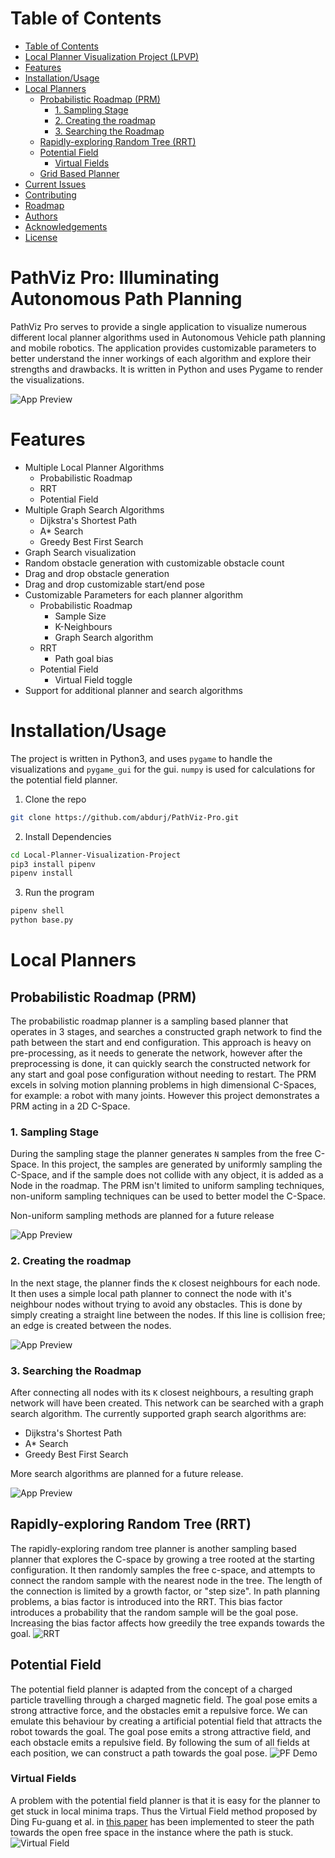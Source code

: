# Table of Contents

- [Table of Contents](#table-of-contents)
- [Local Planner Visualization Project (LPVP)](#local-planner-visualization-project-lpvp)
- [Features](#features)
- [Installation/Usage](#installationusage)
- [Local Planners](#local-planners)
  - [Probabilistic Roadmap (PRM)](#probabilistic-roadmap-prm)
    - [1. Sampling Stage](#1-sampling-stage)
    - [2. Creating the roadmap](#2-creating-the-roadmap)
    - [3. Searching the Roadmap](#3-searching-the-roadmap)
  - [Rapidly-exploring Random Tree (RRT)](#rapidly-exploring-random-tree-rrt)
  - [Potential Field](#potential-field)
    - [Virtual Fields](#virtual-fields)
  - [Grid Based Planner](#grid-based-planner)
- [Current Issues](#current-issues)
- [Contributing](#contributing)
- [Roadmap](#roadmap)
- [Authors](#authors)
- [Acknowledgements](#acknowledgements)
- [License](#license)

# PathViz Pro: Illuminating Autonomous Path Planning

PathViz Pro serves to provide a single application to visualize numerous different local planner algorithms
used in Autonomous Vehicle path planning and mobile robotics. The application
provides customizable parameters to better understand the inner workings of each algorithm and explore their strengths and drawbacks. It is written in Python and uses Pygame to render the visualizations.

![App Preview](media/lpvp.gif)

<!-- add proper gif link -->

# Features

- Multiple Local Planner Algorithms
  - Probabilistic Roadmap
  - RRT
  - Potential Field
- Multiple Graph Search Algorithms
  - Dijkstra's Shortest Path
  - A\* Search
  - Greedy Best First Search
- Graph Search visualization
- Random obstacle generation with customizable obstacle count
- Drag and drop obstacle generation
- Drag and drop customizable start/end pose
- Customizable Parameters for each planner algorithm
  - Probabilistic Roadmap
    - Sample Size
    - K-Neighbours
    - Graph Search algorithm
  - RRT
    - Path goal bias
  - Potential Field
    - Virtual Field toggle
- Support for additional planner and search algorithms

# Installation/Usage

The project is written in Python3, and uses `pygame` to handle the visualizations and `pygame_gui` for the gui. `numpy` is used
for calculations for the potential field planner.

1. Clone the repo

```bash
git clone https://github.com/abdurj/PathViz-Pro.git
```

2. Install Dependencies

```bash
cd Local-Planner-Visualization-Project
pip3 install pipenv
pipenv install
```

3. Run the program

```bash
pipenv shell
python base.py
```

# Local Planners

## Probabilistic Roadmap (PRM)

The probabilistic roadmap planner is a sampling based planner that operates in 3 stages, and searches a constructed graph network to
find the path between the start and end configuration. This approach is heavy on pre-processing, as it needs to
generate the network, however after the preprocessing is done, it can quickly search the constructed network
for any start and goal pose configuration without needing to restart. The PRM excels in solving motion planning problems in high dimensional C-Spaces, for example: a robot with many joints. However this project demonstrates a PRM acting in a 2D C-Space.

### 1. Sampling Stage

During the sampling stage the planner generates `N` samples from the free C-Space.
In this project, the samples are generated by uniformly sampling the C-Space, and if the sample
does not collide with any object, it is added as a Node in the roadmap. The PRM isn't limited to
uniform sampling techniques, non-uniform sampling techniques can be used to better model the C-Space.

Non-uniform sampling methods are planned for a future release

![App Preview](https://i.imgur.com/4iWmjax.gif)

### 2. Creating the roadmap

In the next stage, the planner finds the `K` closest neighbours for each node. It then uses a simple local path planner
to connect the node with it's neighbour nodes without trying to avoid any obstacles. This is done by simply
creating a straight line between the nodes. If this line is collision free; an edge is created between the nodes.

![App Preview](https://i.imgur.com/8w35Gi3.gif)

### 3. Searching the Roadmap

After connecting all nodes with its `K` closest neighbours, a resulting graph network will have been created.
This network can be searched with a graph search algorithm. The currently supported graph search algorithms are:

- Dijkstra's Shortest Path
- A\* Search
- Greedy Best First Search

More search algorithms are planned for a future release.

![App Preview](https://i.imgur.com/xshynqi.gif)

## Rapidly-exploring Random Tree (RRT)

The rapidly-exploring random tree planner is another sampling based planner that explores the C-space by growing a tree rooted at the starting configuration.
It then randomly samples the free c-space, and attempts to connect the random sample with the nearest node in the tree.
The length of the connection is limited by a growth factor, or "step size". In path planning problems, a bias factor
is introduced into the RRT. This bias factor introduces a probability that the random sample will be the goal pose.
Increasing the bias factor affects how greedily the tree expands towards the goal.
![RRT](https://i.imgur.com/JxkF82B.gif)

## Potential Field

The potential field planner is adapted from the concept of a charged particle travelling through a charged magnetic field.
The goal pose emits a strong attractive force, and the obstacles emit a repulsive force. We can emulate this behaviour by
creating a artificial potential field that attracts the robot towards the goal. The goal pose emits a strong attractive field,
and each obstacle emits a repulsive field. By following the sum of all fields at each position, we can construct a path towards
the goal pose.
![PF Demo](https://i.imgur.com/3HYFFsI.gif)

### Virtual Fields

A problem with the potential field planner is that it is easy for the planner to get stuck in local
minima traps. Thus the Virtual Field method proposed by Ding Fu-guang et al. in [this paper](https://ieeexplore.ieee.org/document/1626816)
has been implemented to steer the path towards the open free space in the instance where the path is stuck.
![Virtual Field](https://i.imgur.com/MvO76Wq.gif)
